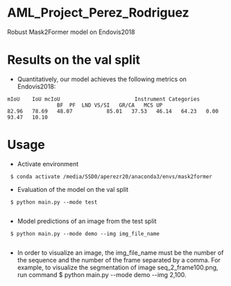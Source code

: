 # AML_Project_Perez_Rodriguez

Robust Mask2Former model on Endovis2018


# Results on the val split

* Quantitatively, our model achieves the following metrics on Endovis2018:

```
mIoU	IoU	mcIoU	                     Instrument Categories						
				BF	PF	LND	VS/SI	GR/CA	MCS	UP
82.96	78.69	48.07	        85.01	37.53	46.14	64.23	0.00	93.47	10.10

```
# Usage

* Activate environment
```
 $ conda activate /media/SSD0/aperezr20/anaconda3/envs/mask2former
```
* Evaluation of the model on the val split
```
 $ python main.py --mode test
 
```

* Model predictions of an image from the test split
```
 $ python main.py --mode demo --img img_file_name
 
```
* In order to visualize an image, the img_file_name must be the number of the sequence and the number of the frame separated by a comma. For example, to visualize the segmentation of image seq_2_frame100.png, run command $ python main.py --mode demo --img 2,100.
